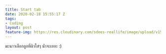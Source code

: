 ```yaml
---
title: Start tab
date: 2020-02-18 15:55:17 Z
tags:
- Coding
layout: post
feature-img: https://res.cloudinary.com/sdees-reallife/image/upload/v1555658919/sample_feature_img.png
---
```


มะนาวเลือกลูกที่ผิวใสๆ น้ำจะเยอะ :)

<i class="fa fa-child" style="color:plum"></i>

